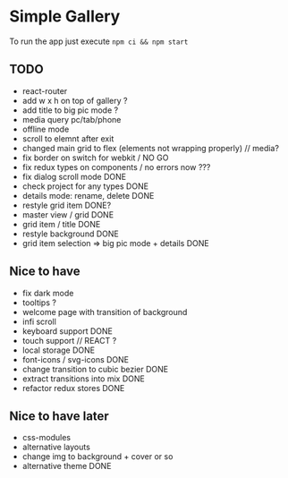 # Simple Gallery

To run the app just execute `npm ci && npm start`

## TODO

- react-router
- add w x h on top of gallery ?
- add title to big pic mode ?
- media query pc/tab/phone
- offline mode
- scroll to elemnt after exit
- changed main grid to flex (elements not wrapping properly) // media?
- fix border on switch for webkit / NO GO
- fix redux types on components / no errors now ???
- fix dialog scroll mode DONE
- check project for any types DONE
- details mode: rename, delete DONE
- restyle grid item DONE?
- master view / grid DONE
- grid item / title DONE
- restyle background DONE
- grid item selection => big pic mode + details DONE

## Nice to have

- fix dark mode
- tooltips ?
- welcome page with transition of background
- infi scroll
- keyboard support DONE
- touch support // REACT ?
- local storage DONE
- font-icons / svg-icons DONE
- change transition to cubic bezier DONE
- extract transitions into mix DONE
- refactor redux stores DONE

## Nice to have later

- css-modules
- alternative layouts
- change img to background + cover or so
- alternative theme DONE
